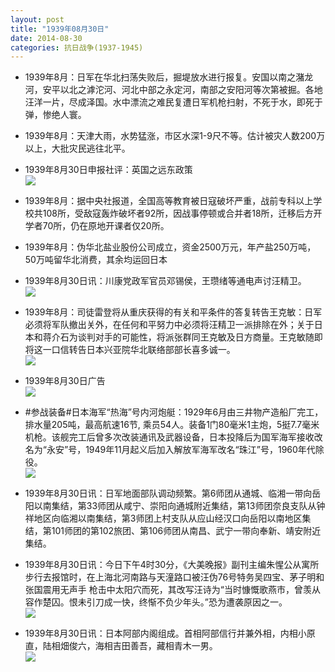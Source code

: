```yaml
---
layout: post
title: "1939年08月30日"
date: 2014-08-30
categories: 抗日战争(1937-1945)
---
```


<meta name="referrer" content="no-referrer" />

- 1939年8月：日军在华北扫荡失败后，掘堤放水进行报复。安国以南之潴龙河，安平以北之滹沱河、河北中部之永定河，南部之安阳河等次第被掘。各地汪洋一片，尽成泽国。水中漂流之难民复遭日军机枪扫射，不死于水，即死于弹，惨绝人寰。 

- 1939年8月：天津大雨，水势猛涨，市区水深1-9尺不等。估计被灾人数200万以上，大批灾民逃往北平。 

- 1939年8月30日申报社评：英国之远东政策 <br/><img src="https://ww4.sinaimg.cn/large/aca367d8jw1ejuz88z2s8j20o80y9aux.jpg" />

- 1939年8月：据中央社报道，全国高等教育被日寇破坏严重，战前专科以上学校共108所，受敌寇轰炸破坏者92所，因战事停顿或合并者18所，迁移后方开学者70所，仍在原地开课者仅20所。 

- 1939年8月：伪华北盐业股份公司成立，资金2500万元，年产盐250万吨，50万吨留华北消费，其余均运回日本 

- 1939年8月30日讯：川康党政军官员邓锡侯，王瓒绪等通电声讨汪精卫。 <br/><img src="https://ww1.sinaimg.cn/large/aca367d8jw1ejuoiunr6zj204q0cadgd.jpg" />

- 1939年8月：司徒雷登将从重庆获得的有关和平条件的答复转告王克敏：日军必须将军队撤出关外，在任何和平努力中必须将汪精卫一派排除在外；关于日本和蒋介石为谈判对手的可能性，将派张群同王克敏及日方商量。王克敏随即将这一口信转告日本兴亚院华北联络部部长喜多诚一。 <br/><img src="https://ww3.sinaimg.cn/large/aca367d8jw1ejujbc03r3j20at0gojrr.jpg" />

- 1939年8月30日广告 <br/><img src="https://ww1.sinaimg.cn/large/aca367d8jw1ejuhl2dyz8j207m0kamz6.jpg" />

- #参战装备#日本海军“热海”号内河炮艇：1929年6月由三井物产造船厂完工，排水量205吨，最高航速16节, 乘员54人。装备1门80毫米1主炮，5挺7.7毫米机枪。该舰完工后曾多次改装通讯及武器设备，日本投降后为国军海军接收改名为“永安”号，1949年11月起义后加入解放军海军改名“珠江”号，1960年代除役。 <br/><img src="https://ww3.sinaimg.cn/large/aca367d8jw1ejufkm9mhtj20b405oglp.jpg" />

- 1939年8月30日讯：日军地面部队调动频繁。第6师团从通城、临湘一带向岳阳以南集结，第33师团从咸宁、崇阳向通城附近集结，第13师团奈良支队从钟祥地区向临湘以南集结，第3师团上村支队从应山经汉口向岳阳以南地区集结，第101师团的第102旅团、第106师团从南昌、武宁一带向奉新、靖安附近集结。 

- 1939年8月30日讯：今日下午4时30分，《大美晚报》副刊主编朱惺公从寓所步行去报馆时，在上海北河南路与天潼路口被汪伪76号特务吴四宝、茅子明和张国震用无声手 枪击中太阳穴而死，其改写汪诗为“当时慷慨歌燕市，曾羡从容作楚囚。恨未引刀成一快，终惭不负少年头。”恐为遭袭原因之一。 <br/><img src="https://ww3.sinaimg.cn/large/aca367d8jw1ejuc4549pkj203w05j0sm.jpg" />

- 1939年8月30日讯：日本阿部内阁组成。首相阿部信行并兼外相，内相小原直，陆相畑俊六，海相吉田善吾，藏相青木一男。 <br/><img src="https://ww4.sinaimg.cn/large/aca367d8jw1ejuanv9terj208c0aamxk.jpg" />

